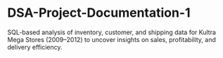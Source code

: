 # DSA-Project-Documentation-1
SQL-based analysis of inventory, customer, and shipping data for Kultra Mega Stores (2009–2012) to uncover insights on sales, profitability, and delivery efficiency.

